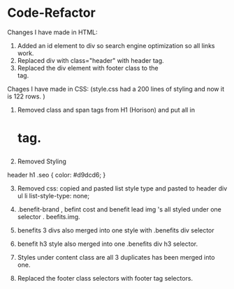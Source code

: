 # Code-Refactor

Changes I have made in HTML:

1. Added an id element to div so search engine optimization so all links work.
2. Replaced div with class="header" with header tag.
3. Replaced the div element with footer class to the <footer> tag.



Chages I have made in CSS: (style.css had a 200 lines of styling and now it is 122 rows. )


1. Removed class and span tags from H1 (Horison) and put all in <h1> tag.

2. Removed Styling

header h1 .seo 
{
color: #d9dcd6;
}

3. Removed css: copied and pasted list style type and pasted to header div ul li
list-style-type: none;

4. .benefit-brand , befint cost and benefit lead  img 's  all styled under one selector . beefits.img.
5. benefits 3 divs also merged into one style with .benefits div selector
6. benefit h3 style also merged into one .benefits div h3 selector.
7. Styles under content class are all 3 duplicates has been merged into one.
8. Replaced the footer class selectors with footer tag selectors.
